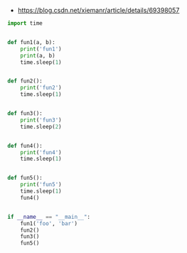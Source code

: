 - https://blog.csdn.net/xiemanr/article/details/69398057

```Python
import time


def fun1(a, b):
    print('fun1')
    print(a, b)
    time.sleep(1)


def fun2():
    print('fun2')
    time.sleep(1)


def fun3():
    print('fun3')
    time.sleep(2)


def fun4():
    print('fun4')
    time.sleep(1)


def fun5():
    print('fun5')
    time.sleep(1)
    fun4()


if __name__ == "__main__":
    fun1('foo', 'bar')
    fun2()
    fun3()
    fun5()
```